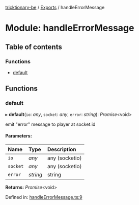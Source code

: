 [tricktionary-be](../README.md) / [Exports](../modules.md) / handleErrorMessage

# Module: handleErrorMessage

## Table of contents

### Functions

- [default](handleerrormessage.md#default)

## Functions

### default

▸ **default**(`io`: *any*, `socket`: *any*, `error`: *string*): *Promise*<void\>

emit "error" message to player at socket.id

#### Parameters:

Name | Type | Description |
:------ | :------ | :------ |
`io` | *any* | any (socketio)   |
`socket` | *any* | any (socketio)   |
`error` | *string* | string    |

**Returns:** *Promise*<void\>

Defined in: [handleErrorMessage.ts:9](https://github.com/story-squad/tricktionary-be/blob/bb71827/src/sockets/handleErrorMessage.ts#L9)
